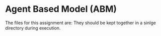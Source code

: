 # Agent Based Model (ABM)

The files for this assignment are:
They should be kept together in a sinlge directory during execution.

